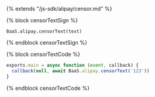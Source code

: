 {% extends "/js-sdk/alipay/censor.md" %}

{% block censorTextSign %}

`BaaS.alipay.censorText(text)`

{% endblock censorTextSign %}

{% block censorTextCode %}

```javascript
exports.main = async function (event, callback) {
  callback(null, await BaaS.alipay.censorText('123'))
}
```

{% endblock censorTextCode %}

